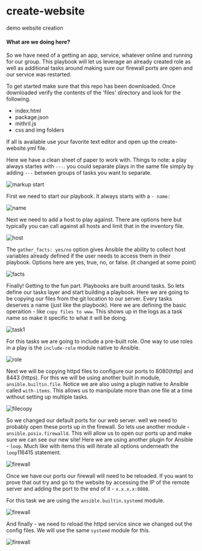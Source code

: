 <script> link="rel/stylesheet" href="./readme.css"</script>

# create-website
demo website creation

#### What are we doing here?
<p> So we have need of a getting an app, service, whatever online and running for our group.  This playbook will let us leverage an already created role as well as additional tasks around making sure our firewall ports are open and our service was restarted. <p>

To get started make sure that this repo has been downloaded.  Once downloaded verify the contents of the 'files' directory and look for the following.
- index.html
- package.json
- mithril.js
- css and img folders
  
If all is available use your favorite text editor and open up the create-website.yml file.

Here we have a clean sheet of paper to work with.  Things to note:  a play always startes with ```---```.  you could separate plays in the same file simply by adding ```---``` between groups of tasks you want to separate.  

![markup start](./.md_img/markup-book.png)

First we need to start our playbook.  It always starts with a ```- name:```

![name](./.md_img/book1.png)

Next we need to add a host to play against.  There are options here but typically you can call against all hosts and limit that in the inventory file.

![host](./.md_img/book2.png)

The ```gather_facts: yes/no``` option gives Ansible the ability to collect host variables already defined if the user needs to access them in their playbook.  Options here are yes, true, no, or false.  (it changed at some point)

![facts](./.md_img/book3.png)

Finally!  Getting to the fun part.  Playbooks are built around tasks.  So lets define our tasks layer and start building a playbook.  Here we are going to be copying our files from the git location to our server.  Every tasks deserves a name (just like the playbook).  Here we are defining the basic operaition - like ```copy files to www```.  This shows up in the logs as a task name so make it specific to what it will be doing.

![task1](./.md_img/book4.png)

For this tasks we are going to include a pre-built role.  One way to use roles in a play is the ```include-role``` module native to Ansible.  

![role](./.md_img/book5.png)

Next we will be copying httpd files to configure our ports to 8080(http) and 8443 (https).  For this we will be using another built in module, ```ansible.builtin.file```.  Notice we are also using a plugin native to Ansible called ```with-items```.  This allows us to manipulate more than one file at a time without setting up multiple tasks.   

![filecopy](./.md_img/book6.png)

So we changed our default ports for our web server.  well we need to probably open these ports up in the firewall.  So lets use another module - ```ansible.posix.firewalld```.  This will allow us to open our ports up and make sure we can see our new site!  Here we are using another plugin for Ansible - ```loop```.  Much like with items this will iterate all options underneath the ```loop```116415
 statement.

![firewall](./.md_img/book7.png)

Once we have our ports our firewall will need to be reloaded.  If you want to prove that out try and go to the website by accessing the IP of the remote server and adding the port to the end of it - ```x.x.x.x:8080```.  

For this task we are using the ```ansible.builtin.systemd``` module.

![firewall](./.md_img/book8.png)

And finally - we need to reload the httpd service since we changed out the config files.  We will use the same ```systemd``` module for this.  

![firewall](./.md_img/book9.png)
